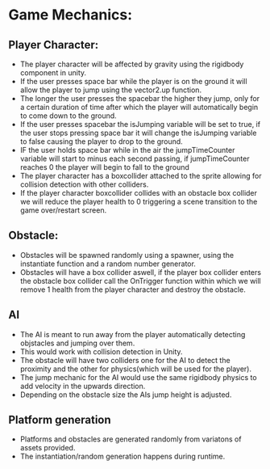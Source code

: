 # Game Mechanics:

## Player Character:
 - The player character will be affected by gravity using the rigidbody component in unity.
 - If the user presses space bar while the player is on the ground it will allow the player to jump using the vector2.up function.
 - The longer the user presses the spacebar the higher they jump, only for a certain duration of time after which the player will automatically begin to come down to the    ground.
 - If the user presses spacebar the isJumping variable will be set to true, if the user stops pressing space bar it will change the isJumping variable to false causing the    player to drop to the ground.
 - IF the user holds space bar while in the air the jumpTimeCounter variable will start to minus each second passing, if jumpTimeCounter reaches 0 the player will begin to    fall to the ground
 - The player character has a boxcollider attached to the sprite allowing for collision detection with other colliders.
 - If the player character boxcollider collides with an obstacle box collider we will reduce the player health to 0 triggering a scene transition to the game over/restart         screen.

## Obstacle:
 - Obstacles will be spawned randomly using a spawner, using the instantiate function and a random number generator.
 - Obstacles will have a box collider aswell, if the player box collider enters the obstacle box collider call the OnTrigger function within which we will remove 1 health         from the player character and destroy the obstacle.

## AI
- The AI is meant to run away from the player automatically detecting objstacles and jumping over them.
- This would work with collision detection in Unity.
- The obstacle will have two colliders one for the AI to detect the proximity and the other for physics(which will be used for the player).
- The jump mechanic for the AI would use the same rigidbody physics to add velocity in the upwards direction.
- Depending on the obstacle size the AIs jump height is adjusted.

## Platform generation
- Platforms and obstacles are generated randomly from variatons of assets provided.
- The instantiation/random generation happens during runtime.